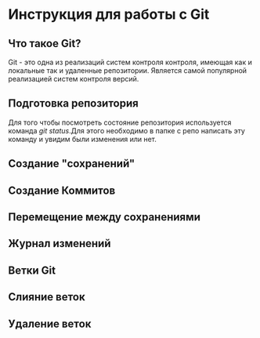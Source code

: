 # Инструкция для работы с Git

## Что такое Git?
Git - это одна из реализаций систем контроля контроля, имеющая как и локальные так и удаленные репозитории. Является самой популярной реализацией систем контроля версий.
## Подготовка репозитория

Для того чтобы посмотреть состояние репозитория используется команда *git status*.Для этого необходимо в папке с репо написать эту команду и увидим были изменения или нет.
## Создание "сохранений"

## Создание Коммитов


## 
## Перемещение между сохранениями

## Журнал изменений


## Ветки Git


## Слияние веток

## Удаление веток

